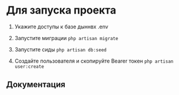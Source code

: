 # Для запуска проекта
1. Укажите доступы к базе дыннвх .env

2. Запустите миграции
``` php artisan migrate ```

3. Запустите сиды
``` php artisan db:seed ```

4. Cоздайте пользователя и скопируйте Bearer токен 
``` php artisan user:create ```

## Документация
